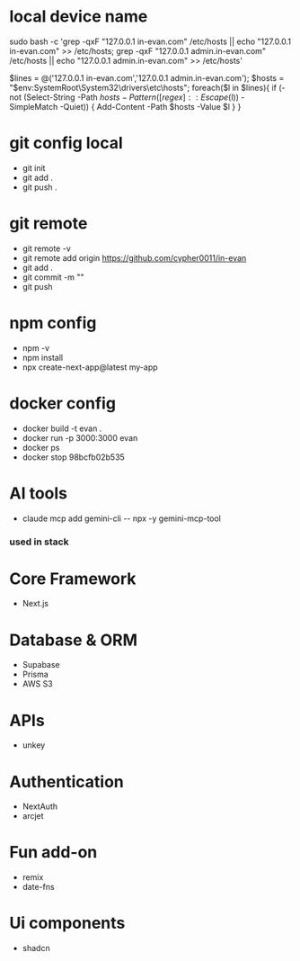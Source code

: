 # local device name
<!-- mac -->
sudo bash -c 'grep -qxF "127.0.0.1 in-evan.com" /etc/hosts || echo "127.0.0.1 in-evan.com" >> /etc/hosts; grep -qxF "127.0.0.1 admin.in-evan.com" /etc/hosts || echo "127.0.0.1 admin.in-evan.com" >> /etc/hosts'

<!-- windows -->
$lines = @('127.0.0.1 in-evan.com','127.0.0.1 admin.in-evan.com'); $hosts = "$env:SystemRoot\System32\drivers\etc\hosts"; foreach($l in $lines){ if (-not (Select-String -Path $hosts -Pattern ([regex]::Escape($l)) -SimpleMatch -Quiet)) { Add-Content -Path $hosts -Value $l } }


# git config local
- git init
- git add .
- git push .
# git remote
- git remote -v
- git remote add origin https://github.com/cypher0011/in-evan
- git add .
- git commit -m "<anything here>"
- git push
# npm config
- npm -v
- npm install
- npx create-next-app@latest my-app
# docker config
- docker build -t evan .
- docker run -p 3000:3000 evan
- docker ps <!-- to see what process are working -->
- docker stop 98bcfb02b535

# AI tools
- claude mcp add gemini-cli -- npx -y gemini-mcp-tool


### used in stack
# Core Framework
- Next.js

# Database & ORM
- Supabase
- Prisma
- AWS S3

# APIs
- unkey

# Authentication
- NextAuth
- arcjet

# Fun add-on
- remix
- date-fns

# Ui components
- shadcn
<!-- - launchuicomponents -->